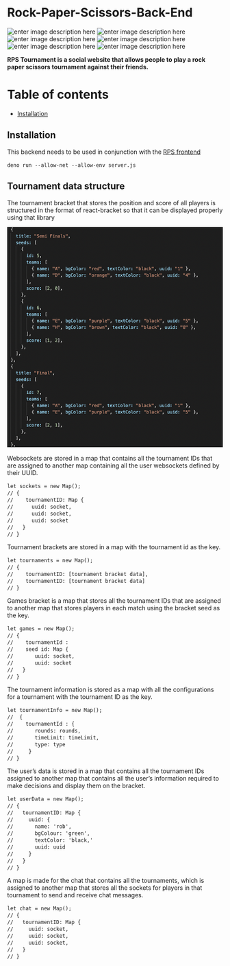 # Rock-Paper-Scissors-Back-End

![enter image description here](https://img.shields.io/badge/RPS-Tournament-orange) ![enter image description here](https://img.shields.io/github/stars/elksy/Rock-Paper-Scissors-Back-End)  ![enter image description here](https://img.shields.io/badge/cors-v1.2.2-green)  ![enter image description here](https://img.shields.io/badge/dotenv-v3.2.0-green)  ![enter image description here](https://img.shields.io/badge/std-0.128.0-green) ![enter image description here](https://img.shields.io/badge/abc-v1.3.3-green)

**RPS Tournament is a social website that allows people to play a rock paper scissors tournament against their friends.**

# Table of contents

 
 - [Installation](#installation)

## Installation
This backend needs to be used in conjunction with the [RPS frontend](https://github.com/elksy/Rock-Paper-Scissors-Front-End)

    deno run --allow-net --allow-env server.js

## Tournament data structure

The tournament bracket that stores the position and score of all players is structured in the format of react-bracket so that it can be displayed properly using that library

![Tournament Bracket](./assets/tournamentBracket.png)

Websockets are stored in a map that contains all the tournament IDs that are assigned to another map containing all the user websockets defined by their UUID.

```
let sockets = new Map();
// {
//    tournamentID: Map {
//      uuid: socket,
//      uuid: socket,
//      uuid: socket
//   }
// }
```

Tournament brackets are stored in a map with the tournament id as the key.

```
let tournaments = new Map();
// {
//    tournamentID: [tournament bracket data],
//    tournamentID: [tournament bracket data]
// }
```

Games bracket is a map that stores all the tournament IDs that are assigned to another map that stores players in each match using the bracket seed as the key.

```
let games = new Map();
// {
//    tournamentId :  
//    seed id: Map {
//       uuid: socket,
//       uuid: socket
//   }
// }
```


The tournament information is stored as a map with all the configurations for a tournament with the tournament ID as the key.

```
let tournamentInfo = new Map();
//  { 
//    tournamentId : {
//       rounds: rounds,
//       timeLimit: timeLimit,
//       type: type
//     }
// }
```


The user’s data is stored in a map that contains all the tournament IDs assigned to another map that contains all the user’s information required to make decisions and display them on the bracket.

```
let userData = new Map();
// {
//   tournamentID: Map {
//     uuid: {
//       name: 'rob',
//       bgColour: 'green',
//       textColor: 'black,'
//       uuid: uuid
//     }
//   }
// }
```

A map is made for the chat that contains all the tournaments, which is assigned to another map that stores all the sockets for players in that tournament to send and receive chat messages.

```
let chat = new Map();
// {
//   tournamentID: Map {
//     uuid: socket,
//     uuid: socket,
//     uuid: socket,
//   }
// }
```

